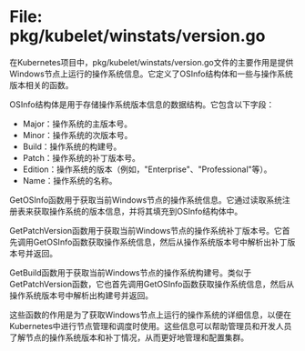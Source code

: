 # File: pkg/kubelet/winstats/version.go

在Kubernetes项目中，pkg/kubelet/winstats/version.go文件的主要作用是提供Windows节点上运行的操作系统信息。它定义了OSInfo结构体和一些与操作系统版本相关的函数。

OSInfo结构体是用于存储操作系统版本信息的数据结构。它包含以下字段：

- Major：操作系统的主版本号。
- Minor：操作系统的次版本号。
- Build：操作系统的构建号。
- Patch：操作系统的补丁版本号。
- Edition：操作系统的版本（例如，"Enterprise"、"Professional"等）。
- Name：操作系统的名称。

GetOSInfo函数用于获取当前Windows节点的操作系统信息。它通过读取系统注册表来获取操作系统的版本信息，并将其填充到OSInfo结构体中。

GetPatchVersion函数用于获取当前Windows节点的操作系统补丁版本号。它首先调用GetOSInfo函数获取操作系统信息，然后从操作系统版本号中解析出补丁版本号并返回。

GetBuild函数用于获取当前Windows节点的操作系统构建号。类似于GetPatchVersion函数，它也首先调用GetOSInfo函数获取操作系统信息，然后从操作系统版本号中解析出构建号并返回。

这些函数的作用是为了获取Windows节点上运行的操作系统的详细信息，以便在Kubernetes中进行节点管理和调度时使用。这些信息可以帮助管理员和开发人员了解节点的操作系统版本和补丁情况，从而更好地管理和配置集群。


